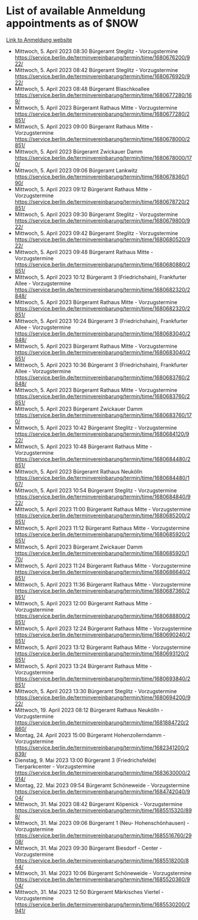 # List of available Anmeldung appointments as of $NOW
[Link to Anmeldung website](https://service.berlin.de/terminvereinbarung/termin/tag.php?termin=1&anliegen[]=120686&dienstleisterlist=122210,122217,327316,122219,327312,122227,327314,122231,327346,122243,327348,122254,122252,329742,122260,329745,122262,329748,122271,327278,122273,327274,122277,327276,330436,122280,327294,122282,327290,122284,327292,122291,327270,122285,327266,122286,327264,122296,327268,150230,329760,122297,327286,122294,327284,122312,329763,122314,329775,122304,327330,122311,327334,122309,327332,317869,122281,327352,122279,329772,122283,122276,327324,122274,327326,122267,329766,122246,327318,122251,327320,122257,327322,122208,327298,122226,327300&herkunft=http%3A%2F%2Fservice.berlin.de%2Fdienstleistung%2F120686%2F)
- Mittwoch, 5. April 2023 08:30 Bürgeramt Steglitz - Vorzugstermine https://service.berlin.de/terminvereinbarung/termin/time/1680676200/922/
- Mittwoch, 5. April 2023 08:42 Bürgeramt Steglitz - Vorzugstermine https://service.berlin.de/terminvereinbarung/termin/time/1680676920/922/
- Mittwoch, 5. April 2023 08:48 Bürgeramt Blaschkoallee https://service.berlin.de/terminvereinbarung/termin/time/1680677280/169/
- Mittwoch, 5. April 2023  Bürgeramt Rathaus Mitte - Vorzugstermine https://service.berlin.de/terminvereinbarung/termin/time/1680677280/2851/
- Mittwoch, 5. April 2023 09:00 Bürgeramt Rathaus Mitte - Vorzugstermine https://service.berlin.de/terminvereinbarung/termin/time/1680678000/2851/
- Mittwoch, 5. April 2023  Bürgeramt Zwickauer Damm https://service.berlin.de/terminvereinbarung/termin/time/1680678000/170/
- Mittwoch, 5. April 2023 09:06 Bürgeramt Lankwitz https://service.berlin.de/terminvereinbarung/termin/time/1680678360/190/
- Mittwoch, 5. April 2023 09:12 Bürgeramt Rathaus Mitte - Vorzugstermine https://service.berlin.de/terminvereinbarung/termin/time/1680678720/2851/
- Mittwoch, 5. April 2023 09:30 Bürgeramt Steglitz - Vorzugstermine https://service.berlin.de/terminvereinbarung/termin/time/1680679800/922/
- Mittwoch, 5. April 2023 09:42 Bürgeramt Steglitz - Vorzugstermine https://service.berlin.de/terminvereinbarung/termin/time/1680680520/922/
- Mittwoch, 5. April 2023 09:48 Bürgeramt Rathaus Mitte - Vorzugstermine https://service.berlin.de/terminvereinbarung/termin/time/1680680880/2851/
- Mittwoch, 5. April 2023 10:12 Bürgeramt 3 (Friedrichshain), Frankfurter Allee - Vorzugstermine https://service.berlin.de/terminvereinbarung/termin/time/1680682320/2848/
- Mittwoch, 5. April 2023  Bürgeramt Rathaus Mitte - Vorzugstermine https://service.berlin.de/terminvereinbarung/termin/time/1680682320/2851/
- Mittwoch, 5. April 2023 10:24 Bürgeramt 3 (Friedrichshain), Frankfurter Allee - Vorzugstermine https://service.berlin.de/terminvereinbarung/termin/time/1680683040/2848/
- Mittwoch, 5. April 2023  Bürgeramt Rathaus Mitte - Vorzugstermine https://service.berlin.de/terminvereinbarung/termin/time/1680683040/2851/
- Mittwoch, 5. April 2023 10:36 Bürgeramt 3 (Friedrichshain), Frankfurter Allee - Vorzugstermine https://service.berlin.de/terminvereinbarung/termin/time/1680683760/2848/
- Mittwoch, 5. April 2023  Bürgeramt Rathaus Mitte - Vorzugstermine https://service.berlin.de/terminvereinbarung/termin/time/1680683760/2851/
- Mittwoch, 5. April 2023  Bürgeramt Zwickauer Damm https://service.berlin.de/terminvereinbarung/termin/time/1680683760/170/
- Mittwoch, 5. April 2023 10:42 Bürgeramt Steglitz - Vorzugstermine https://service.berlin.de/terminvereinbarung/termin/time/1680684120/922/
- Mittwoch, 5. April 2023 10:48 Bürgeramt Rathaus Mitte - Vorzugstermine https://service.berlin.de/terminvereinbarung/termin/time/1680684480/2851/
- Mittwoch, 5. April 2023  Bürgeramt Rathaus Neukölln https://service.berlin.de/terminvereinbarung/termin/time/1680684480/167/
- Mittwoch, 5. April 2023 10:54 Bürgeramt Steglitz - Vorzugstermine https://service.berlin.de/terminvereinbarung/termin/time/1680684840/922/
- Mittwoch, 5. April 2023 11:00 Bürgeramt Rathaus Mitte - Vorzugstermine https://service.berlin.de/terminvereinbarung/termin/time/1680685200/2851/
- Mittwoch, 5. April 2023 11:12 Bürgeramt Rathaus Mitte - Vorzugstermine https://service.berlin.de/terminvereinbarung/termin/time/1680685920/2851/
- Mittwoch, 5. April 2023  Bürgeramt Zwickauer Damm https://service.berlin.de/terminvereinbarung/termin/time/1680685920/170/
- Mittwoch, 5. April 2023 11:24 Bürgeramt Rathaus Mitte - Vorzugstermine https://service.berlin.de/terminvereinbarung/termin/time/1680686640/2851/
- Mittwoch, 5. April 2023 11:36 Bürgeramt Rathaus Mitte - Vorzugstermine https://service.berlin.de/terminvereinbarung/termin/time/1680687360/2851/
- Mittwoch, 5. April 2023 12:00 Bürgeramt Rathaus Mitte - Vorzugstermine https://service.berlin.de/terminvereinbarung/termin/time/1680688800/2851/
- Mittwoch, 5. April 2023 12:24 Bürgeramt Rathaus Mitte - Vorzugstermine https://service.berlin.de/terminvereinbarung/termin/time/1680690240/2851/
- Mittwoch, 5. April 2023 13:12 Bürgeramt Rathaus Mitte - Vorzugstermine https://service.berlin.de/terminvereinbarung/termin/time/1680693120/2851/
- Mittwoch, 5. April 2023 13:24 Bürgeramt Rathaus Mitte - Vorzugstermine https://service.berlin.de/terminvereinbarung/termin/time/1680693840/2851/
- Mittwoch, 5. April 2023 13:30 Bürgeramt Steglitz - Vorzugstermine https://service.berlin.de/terminvereinbarung/termin/time/1680694200/922/
- Mittwoch, 19. April 2023 08:12 Bürgeramt Rathaus Neukölln - Vorzugstermine https://service.berlin.de/terminvereinbarung/termin/time/1681884720/2860/
- Montag, 24. April 2023 15:00 Bürgeramt Hohenzollerndamm - Vorzugstermine https://service.berlin.de/terminvereinbarung/termin/time/1682341200/2839/
- Dienstag, 9. Mai 2023 13:00 Bürgeramt 3 (Friedrichsfelde) Tierparkcenter - Vorzugstermine https://service.berlin.de/terminvereinbarung/termin/time/1683630000/2914/
- Montag, 22. Mai 2023 09:54 Bürgeramt Schöneweide - Vorzugstermine https://service.berlin.de/terminvereinbarung/termin/time/1684742040/904/
- Mittwoch, 31. Mai 2023 08:42 Bürgeramt Köpenick - Vorzugstermine https://service.berlin.de/terminvereinbarung/termin/time/1685515320/898/
- Mittwoch, 31. Mai 2023 09:06 Bürgeramt 1 (Neu- Hohenschönhausen) - Vorzugstermine https://service.berlin.de/terminvereinbarung/termin/time/1685516760/2908/
- Mittwoch, 31. Mai 2023 09:30 Bürgeramt Biesdorf - Center - Vorzugstermine https://service.berlin.de/terminvereinbarung/termin/time/1685518200/844/
- Mittwoch, 31. Mai 2023 10:06 Bürgeramt Schöneweide - Vorzugstermine https://service.berlin.de/terminvereinbarung/termin/time/1685520360/904/
- Mittwoch, 31. Mai 2023 12:50 Bürgeramt Märkisches Viertel - Vorzugstermine https://service.berlin.de/terminvereinbarung/termin/time/1685530200/2941/

